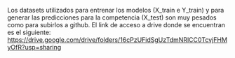 Los datasets utilizados para entrenar los modelos (X_train e Y_train) y para generar las predicciones para la competencia (X_test) son muy pesados como para subirlos a github. El link de acceso a drive donde se encuentran es el siguiente: https://drive.google.com/drive/folders/16cPzUFidSgUzTdmNRlCC0TcvjFHMyOfR?usp=sharing
